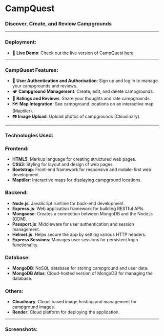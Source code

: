 <h1>CampQuest</h1>
<h3>Discover, Create, and Review Campgrounds</h3>

---

<h3>Deployment:</h3>

- 🚀 **Live Demo**: Check out the live version of CampQuest <a href="https://campquest-c1yx.onrender.com/">here</a>

---

<h3>CampQuest Features:</h3>

- 🔑 **User Authentication and Authorisation**: Sign up and log in to manage your campgrounds and reviews.
- 🏕  **Campground Management**: Create, edit, and delete campgrounds.
- 🌟 **Ratings and Reviews**: Share your thoughts and rate campgrounds.
- 🗺️ **Map Integration**: See campground locations on an interactive map (Maptiler).
- 📷 **Image Upload**: Upload photos of campgrounds (Cloudinary).

---

<h3>Technologies Used:</h3>

### Frontend:
-  **HTML5**: Markup language for creating structured web pages.
-  **CSS3**: Styling for layout and design of web pages.
-  **Bootstrap**: Front-end framework for responsive and mobile-first web development.
-  **Maptiler**: Interactive maps for displaying campground locations.

### Backend:
-  **Node.js**: JavaScript runtime for back-end development.
-  **Express.js**: Web application framework for building RESTful APIs.
-  **Mongoose**: Creates a connection between MongoDB and the Node.js (ODM).
-  **Passport.js**: Middleware for user authentication and session management.
-  **Helmet.js**: Helps secure the app by setting various HTTP headers.
-  **Express Sessions**: Manages user sessions for persistent login functionality.

### Database:
-  **MongoDB**: NoSQL database for storing campground and user data.
-  **MongoDB Atlas**: Cloud-hosted version of MongoDB for managing the database.

### Others:
-  **Cloudinary**: Cloud-based image hosting and management for campground images.
-  **Render**: Cloud platform for deploying the application.

---

<h3>Screenshots:</h3>

